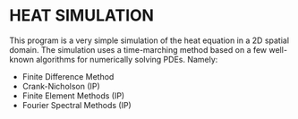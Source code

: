 # HEAT SIMULATION

This program is a very simple simulation of the heat equation in a 2D spatial domain. The simulation uses a time-marching method
based on a few well-known algorithms for numerically solving PDEs. Namely:
- Finite Difference Method
- Crank-Nicholson (IP)
- Finite Element Methods (IP)
- Fourier Spectral Methods (IP)